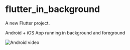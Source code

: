 # flutter_in_background

A new Flutter project.

Android + iOS App running in background and foreground

![Android video](ezgif.com-gif-maker.gif)


